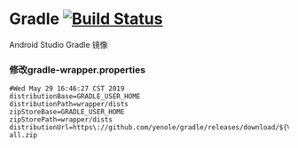 # Gradle [![Build Status](https://travis-ci.org/yenole/gradle.svg?branch=master)](https://travis-ci.org/yenole/gradle)
Android Studio Gradle 镜像

### 修改gradle-wrapper.properties
```
#Wed May 29 16:46:27 CST 2019
distributionBase=GRADLE_USER_HOME
distributionPath=wrapper/dists
zipStoreBase=GRADLE_USER_HOME
zipStorePath=wrapper/dists
distributionUrl=https\://github.com/yenole/gradle/releases/download/${VERSION}/gradle-${VERSION}-all.zip

```